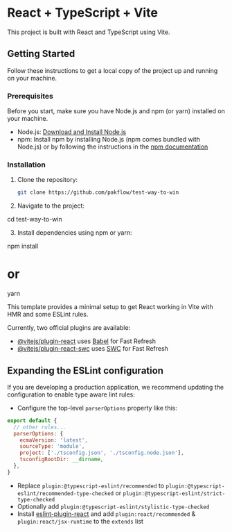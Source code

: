 # React + TypeScript + Vite

This project is built with React and TypeScript using Vite.

## Getting Started

Follow these instructions to get a local copy of the project up and running on your machine.

### Prerequisites

Before you start, make sure you have Node.js and npm (or yarn) installed on your machine.

- Node.js: [Download and Install Node.js](https://nodejs.org/)
- npm: Install npm by installing Node.js (npm comes bundled with Node.js) or by following the instructions in the [npm documentation](https://docs.npmjs.com/downloading-and-installing-node-js-and-npm)

### Installation

1. Clone the repository:

   ```bash
   git clone https://github.com/pakflow/test-way-to-win

2. Navigate to the project:

  cd test-way-to-win

3. Install dependencies using npm or yarn:

  npm install
  # or
  yarn

This template provides a minimal setup to get React working in Vite with HMR and some ESLint rules.

Currently, two official plugins are available:

- [@vitejs/plugin-react](https://github.com/vitejs/vite-plugin-react/blob/main/packages/plugin-react/README.md) uses [Babel](https://babeljs.io/) for Fast Refresh
- [@vitejs/plugin-react-swc](https://github.com/vitejs/vite-plugin-react-swc) uses [SWC](https://swc.rs/) for Fast Refresh

## Expanding the ESLint configuration

If you are developing a production application, we recommend updating the configuration to enable type aware lint rules:

- Configure the top-level `parserOptions` property like this:

```js
export default {
  // other rules...
  parserOptions: {
    ecmaVersion: 'latest',
    sourceType: 'module',
    project: ['./tsconfig.json', './tsconfig.node.json'],
    tsconfigRootDir: __dirname,
  },
}
```

- Replace `plugin:@typescript-eslint/recommended` to `plugin:@typescript-eslint/recommended-type-checked` or `plugin:@typescript-eslint/strict-type-checked`
- Optionally add `plugin:@typescript-eslint/stylistic-type-checked`
- Install [eslint-plugin-react](https://github.com/jsx-eslint/eslint-plugin-react) and add `plugin:react/recommended` & `plugin:react/jsx-runtime` to the `extends` list
